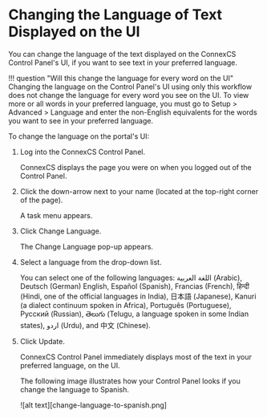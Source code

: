 # Changing the Language of Text Displayed on the UI

You can change the language of the text displayed on the ConnexCS Control Panel's UI, if you want to see text in your preferred language.

!!! question "Will this change the language for every word on the UI" 
    Changing the language on the Control Panel's UI using only this workflow does not change the language for every word you see on the UI. To view more or all words in your preferred language, you must go to Setup > Advanced > Language and enter the non-English equivalents for the words you want to see in your preferred language.

To change the language on the portal's UI:

1.  Log into the ConnexCS Control Panel.
    
    ConnexCS displays the page you were on when you logged out of the Control Panel.
    
2.  Click the down-arrow next to your name (located at the top-right corner of the page).
    
    A task menu appears.
    
3.  Click Change Language.
    
    The Change Language pop-up appears.
    
4.  Select a language from the drop-down list.
    
    You can select one of the following languages: اللغة العربية (Arabic), Deutsch (German) English, Español (Spanish), Francias (French), हिन्दी (Hindi, one of the official languages in India), 日本語 (Japanese), Kanuri (a dialect continuum spoken in Africa), Português (Portuguese), Русский (Russian), తెలుగు (Telugu, a language spoken in some Indian states), اردو (Urdu), and 中文 (Chinese).
    
5.  Click Update.
    
    ConnexCS Control Panel immediately displays most of the text in your preferred language, on the UI.
    
    The following image illustrates how your Control Panel looks if you change the language to Spanish.
    
    ![alt text][change-language-to-spanish.png]
      
      

